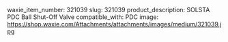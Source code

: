 waxie_item_number: 321039
slug: 321039
product_description: SOLSTA PDC Ball Shut-Off Valve
compatible_with: PDC
image: https://shop.waxie.com/Attachments/attachments/images/medium/321039.jpg

